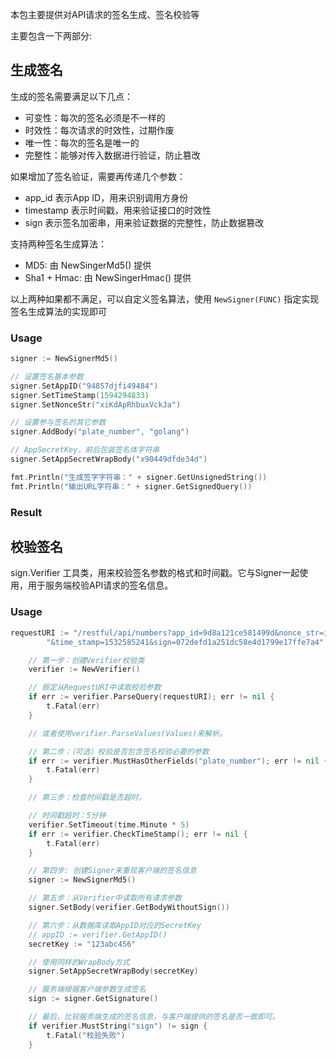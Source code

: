 本包主要提供对API请求的签名生成、签名校验等

主要包含一下两部分:

## 生成签名

生成的签名需要满足以下几点：

- 可变性：每次的签名必须是不一样的
- 时效性：每次请求的时效性，过期作废
- 唯一性：每次的签名是唯一的
- 完整性：能够对传入数据进行验证，防止篡改

如果增加了签名验证，需要再传递几个参数：

- app_id 表示App ID，用来识别调用方身份
- timestamp 表示时间戳，用来验证接口的时效性
- sign 表示签名加密串，用来验证数据的完整性，防止数据篡改

支持两种签名生成算法：

- MD5: 由 NewSingerMd5() 提供
- Sha1 + Hmac:  由 NewSingerHmac() 提供

以上两种如果都不满足，可以自定义签名算法，使用 `NewSigner(FUNC)` 指定实现签名生成算法的实现即可

### Usage

```go
signer := NewSignerMd5()

// 设置签名基本参数
signer.SetAppID("94857djfi49484")
signer.SetTimeStamp(1594294833)
signer.SetNonceStr("xiKdApRhbuxVckJa")

// 设置参与签名的其它参数
signer.AddBody("plate_number", "golang")

// AppSecretKey，前后包装签名体字符串
signer.SetAppSecretWrapBody("x90449dfde34d")

fmt.Println("生成签字字符串：" + signer.GetUnsignedString())
fmt.Println("输出URL字符串：" + signer.GetSignedQuery())
```

### Result

## 校验签名

sign.Verifier 工具类，用来校验签名参数的格式和时间戳。它与Signer一起使用，用于服务端校验API请求的签名信息。

### Usage

```go
requestURI := "/restful/api/numbers?app_id=9d8a121ce581499d&nonce_str=ibuaiVcKdpRxkhJA&plate_number=豫A66666" +
		"&time_stamp=1532585241&sign=072defd1a251dc58e4d1799e17ffe7a4"

	// 第一步：创建Verifier校验类
	verifier := NewVerifier()

	// 假定从RequestURI中读取校验参数
	if err := verifier.ParseQuery(requestURI); err != nil {
		t.Fatal(err)
	}

	// 或者使用verifier.ParseValues(Values)来解析。

	// 第二步：（可选）校验是否包含签名校验必要的参数
	if err := verifier.MustHasOtherFields("plate_number"); err != nil {
		t.Fatal(err)
	}

	// 第三步：检查时间戳是否超时。

	// 时间戳超时：5分钟
	verifier.SetTimeout(time.Minute * 5)
	if err := verifier.CheckTimeStamp(); err != nil {
		t.Fatal(err)
	}

	// 第四步: 创建Signer来重现客户端的签名信息
	signer := NewSignerMd5()

	// 第五步：从Verifier中读取所有请求参数
	signer.SetBody(verifier.GetBodyWithoutSign())

	// 第六步：从数据库读取AppID对应的SecretKey
	// appID := verifier.GetAppID()
	secretKey := "123abc456"

	// 使用同样的WrapBody方式
	signer.SetAppSecretWrapBody(secretKey)

	// 服务端根据客户端参数生成签名
	sign := signer.GetSignature()

    // 最后，比较服务端生成的签名信息，与客户端提供的签名是否一致即可。
	if verifier.MustString("sign") != sign {
		t.Fatal("校验失败")
	}
```